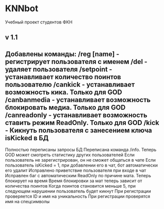 # KNNbot
Учебный проект студентов ФКН

v 1.1
---
Добавлены команды:
    /reg [name] - регистрирует пользователя с именем
    /del - удаляет пользователя
    /setpoint - устанавливает количество поинтов пользователю
    /cankick - устанавливает возможность кика. Только для GOD
    /canbanmedia - устанавливает возможность блокировать медиа. Только для GOD
    /canreadonly - устанавливает возможность ставить режим ReadOnly. Только для GOD
    /kick - Кикнуть пользователя с занесением ключа isKicked в БД
---
Полностью переписаны запросы БД
Переписана команда /info. Теперь GOD может смотреть статистику других пользователей
Если пользователь не зарегистрирован, он не сможет общаться в чате
Если пользователь isKicked = 1, при добавлении его в чат, бот автоматически его удалит
Исправлено приветствие пользователя при входе в чат
Исправлен баг с автоматическим ReadOnly по причине мата. Теперь блокирует на время
Время блокировки за мат теперь зависит от количества поинтов
Когда поинтов становится меньше 5, при следующем нарушении пользователь будет кикнут
При регистрации проверяется ID и имя на уникальность
При регистрации проверятся имя на спецсимволы
